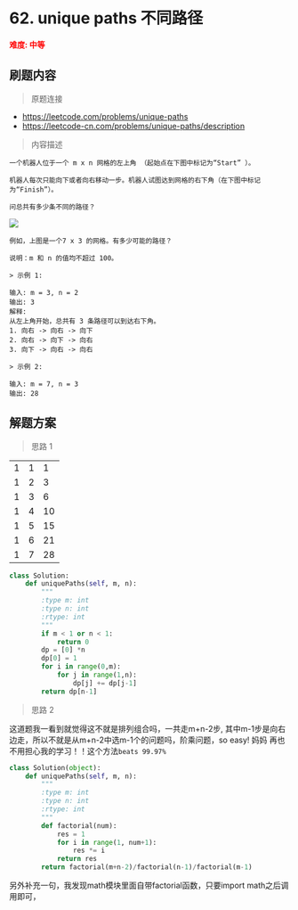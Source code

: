 # 62. unique paths 不同路径

**<font color=red>难度: 中等</font>**

## 刷题内容

> 原题连接

* https://leetcode.com/problems/unique-paths
* https://leetcode-cn.com/problems/unique-paths/description

> 内容描述

```
一个机器人位于一个 m x n 网格的左上角 （起始点在下图中标记为“Start” ）。

机器人每次只能向下或者向右移动一步。机器人试图达到网格的右下角（在下图中标记为“Finish”）。

问总共有多少条不同的路径？
```

![](https://leetcode-cn.com/img/problemset/robot_maze.png)

```
例如，上图是一个7 x 3 的网格。有多少可能的路径？

说明：m 和 n 的值均不超过 100。

> 示例 1:

输入: m = 3, n = 2
输出: 3
解释:
从左上角开始，总共有 3 条路径可以到达右下角。
1. 向右 -> 向右 -> 向下
2. 向右 -> 向下 -> 向右
3. 向下 -> 向右 -> 向右

> 示例 2:

输入: m = 7, n = 3
输出: 28
```

## 解题方案

> 思路 1

| | | |
| - | - | - |
| 1 | 1 | 1 |
| 1 | 2 | 3 |
| 1 | 3 | 6 |
| 1 | 4 | 10 |
| 1 | 5 | 15 |
| 1 | 6 | 21 |
| 1 | 7 | 28 |

```python
class Solution:
    def uniquePaths(self, m, n):
        """
        :type m: int
        :type n: int
        :rtype: int
        """
        if m < 1 or n < 1:
            return 0
        dp = [0] *n
        dp[0] = 1    
        for i in range(0,m):
            for j in range(1,n):
                dp[j] += dp[j-1]
        return dp[n-1]
```

> 思路 2

这道题我一看到就觉得这不就是排列组合吗，一共走m+n-2步, 其中m-1步是向右边走，所以不就是从m+n-2中选m-1个的问题吗，阶乘问题，so easy! 妈妈
再也不用担心我的学习！！这个方法```beats 99.97%```

```python
class Solution(object):
    def uniquePaths(self, m, n):
        """
        :type m: int
        :type n: int
        :rtype: int
        """
        def factorial(num):
            res = 1
            for i in range(1, num+1):
                res *= i
            return res
        return factorial(m+n-2)/factorial(n-1)/factorial(m-1)
```
另外补充一句，我发现math模块里面自带factorial函数，只要import math之后调用即可，












